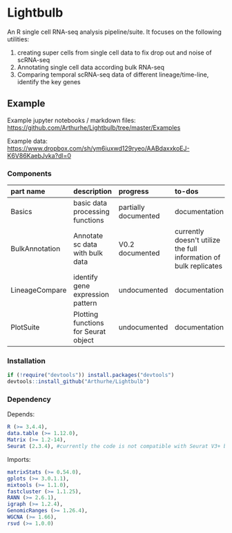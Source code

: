 # Lightbulb

An R single cell RNA-seq analysis pipeline/suite. It focuses on the following utilities:  
1. creating super cells from single cell data to fix drop out and noise of scRNA-seq
2. Annotating single cell data according bulk RNA-seq  
3. Comparing temporal scRNA-seq data of different lineage/time-line, identify the key genes  
  
## Example

Example jupyter notebooks / markdown files:
https://github.com/Arthurhe/Lightbulb/tree/master/Examples

Example data:
https://www.dropbox.com/sh/ym6iuxwd129ryeo/AABdaxxkoEJ-K6V86KaebJvka?dl=0

### Components
|part name	| description	         | progress |	to-dos |
|:------------- |:-------------------------- |:---------- |:---------------------------|
|Basics		| basic data processing functions| partially documented | documentation |
|BulkAnnotation	| Annotate sc data with bulk data   | V0.2 documented | currently doesn't utilize the full information of bulk replicates |
|LineageCompare	| identify gene expression pattern |  undocumented   | documentation |
|PlotSuite	| Plotting functions for Seurat object | undocumented | documentation |


### Installation
```R  
if (!require("devtools")) install.packages("devtools")
devtools::install_github("Arthurhe/Lightbulb")
```

### Dependency
Depends:
```R 
R (>= 3.4.4),
data.table (>= 1.12.0),
Matrix (>= 1.2-14),
Seurat (2.3.4), #currently the code is not compatible with Seurat V3+ because of data structure
```

Imports:
```R
matrixStats (>= 0.54.0),
gplots (>= 3.0.1.1),
mixtools (>= 1.1.0),
fastcluster (>= 1.1.25),
RANN (>= 2.6.1),
igraph (>= 1.2.4),
GenomicRanges (>= 1.26.4),
WGCNA (>= 1.66),
rsvd (>= 1.0.0)
```
  


